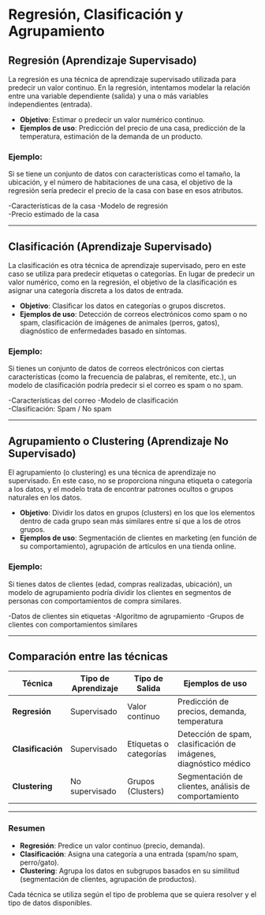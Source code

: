 
# Regresión, Clasificación y Agrupamiento

## Regresión (Aprendizaje Supervisado)

La regresión es una técnica de aprendizaje supervisado utilizada para predecir un valor continuo. En la regresión, intentamos modelar la relación entre una variable dependiente (salida) y una o más variables independientes (entrada).

- **Objetivo**: Estimar o predecir un valor numérico continuo.
- **Ejemplos de uso**: Predicción del precio de una casa, predicción de la temperatura, estimación de la demanda de un producto.
  
### Ejemplo:

Si se tiene un conjunto de datos con características como el tamaño, la ubicación, y el número de habitaciones de una casa, el objetivo de la regresión sería predecir el precio de la casa con base en esos atributos.

-Características de la casa 
-Modelo de regresión  
-Precio estimado de la casa

---

## **Clasificación (Aprendizaje Supervisado)**

La clasificación es otra técnica de aprendizaje supervisado, pero en este caso se utiliza para predecir etiquetas o categorías. En lugar de predecir un valor numérico, como en la regresión, el objetivo de la clasificación es asignar una categoría discreta a los datos de entrada.

- **Objetivo**: Clasificar los datos en categorías o grupos discretos.
- **Ejemplos de uso**: Detección de correos electrónicos como spam o no spam, clasificación de imágenes de animales (perros, gatos), diagnóstico de enfermedades basado en síntomas.

### Ejemplo:

Si tienes un conjunto de datos de correos electrónicos con ciertas características (como la frecuencia de palabras, el remitente, etc.), un modelo de clasificación podría predecir si el correo es spam o no spam.

-Características del correo 
-Modelo de clasificación  
-Clasificación: Spam / No spam

---

## **Agrupamiento o Clustering (Aprendizaje No Supervisado)**

El agrupamiento (o clustering) es una técnica de aprendizaje no supervisado. En este caso, no se proporciona ninguna etiqueta o categoría a los datos, y el modelo trata de encontrar patrones ocultos o grupos naturales en los datos.

- **Objetivo**: Dividir los datos en grupos (clusters) en los que los elementos dentro de cada grupo sean más similares entre sí que a los de otros grupos.
- **Ejemplos de uso**: Segmentación de clientes en marketing (en función de su comportamiento), agrupación de artículos en una tienda online.

### Ejemplo:

Si tienes datos de clientes (edad, compras realizadas, ubicación), un modelo de agrupamiento podría dividir los clientes en segmentos de personas con comportamientos de compra similares.

-Datos de clientes sin etiquetas 
-Algoritmo de agrupamiento 
-Grupos de clientes con comportamientos similares

---

## **Comparación entre las técnicas**

| **Técnica**       | **Tipo de Aprendizaje** | **Tipo de Salida**           | **Ejemplos de uso**                                               |
|-------------------|-------------------------|------------------------------|-------------------------------------------------------------------|
| **Regresión**     | Supervisado             | Valor continuo                | Predicción de precios, demanda, temperatura                       |
| **Clasificación** | Supervisado             | Etiquetas o categorías        | Detección de spam, clasificación de imágenes, diagnóstico médico  |
| **Clustering**    | No supervisado          | Grupos (Clusters)             | Segmentación de clientes, análisis de comportamiento              |

---

### Resumen

- **Regresión**: Predice un valor continuo (precio, demanda).
- **Clasificación**: Asigna una categoría a una entrada (spam/no spam, perro/gato).
- **Clustering**: Agrupa los datos en subgrupos basados en su similitud (segmentación de clientes, agrupación de productos).

Cada técnica se utiliza según el tipo de problema que se quiera resolver y el tipo de datos disponibles.

